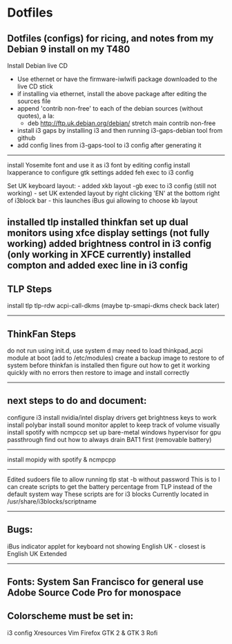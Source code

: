 # Dotfiles
Dotfiles (configs) for ricing, and notes from my Debian 9 install on my T480
---
 Install Debian live CD
- Use ethernet or have the firmware-iwlwifi package downloaded to the live CD stick
- if installing via ethernet, install the above package after editing the sources file
- append 'contrib non-free' to each of the debian sources (without quotes), a la:
	- deb http://ftp.uk.debian.org/debian/ stretch main contrib non-free
- install i3 gaps by installing i3 and then running i3-gaps-debian tool from github
- add config lines from i3-gaps-tool to i3 config after generating it
-------------------------------------------------------------
install Yosemite font and use it as i3 font by editing config
install lxapperance to configure gtk settings
added feh exec to i3 config

Set UK keyboard layout:
	- added xkb layout -gb exec to i3 config (still not working)
	- set UK extended layout by right clicking 'EN' at the bottom right of i3block bar
		- this launches iBus gui allowing to choose kb layout

installed tlp
installed thinkfan
set up dual monitors using xfce display settings (not fully working)
added brightness control in i3 config (only working in XFCE currently)
installed compton and added exec line in i3 config
-------------
 TLP Steps
-------------
install tlp tlp-rdw acpi-call-dkms (maybe tp-smapi-dkms check back later)

--------------
ThinkFan Steps
--------------
do not run using init.d, use system d
may need to load thinkpad_acpi module at boot (add to /etc/modules)
create a backup image to restore to of system before thinkfan is installed
then figure out how to get it working quickly with no errors
then restore to image and install correctly

--------------------------------------------------------------------------
next steps to do and document:
------------------------------
configure i3
install nvidia/intel display drivers
get brightness keys to work
install polybar
install sound monitor applet to keep track of volume visually
install spotify with ncmpccp
set up bare-metal windows hypervisor for gpu passthrough
find out how to always drain BAT1 first (removable battery)

------------------------------
install mopidy with spotify & ncmpcpp

-----------------------------------
Edited sudoers file to allow running tlp stat -b without password
This is to I can create scripts to get the battery percentage from TLP instead of the default system way
These scripts are for i3 blocks
Currently located in /usr/share/i3blocks/scriptname

------------------------------------------------------
Bugs:
--------
iBus indicator applet for keyboard not showing English UK
	- closest is English UK Extended

---------------------------------------------
Fonts: System San Francisco for general use
	Adobe Source Code Pro for monospace
----------------------------------------------

Colorscheme must be set in:
----------------------------
i3 config
Xresources
Vim
Firefox
GTK 2 & GTK 3
Rofi

